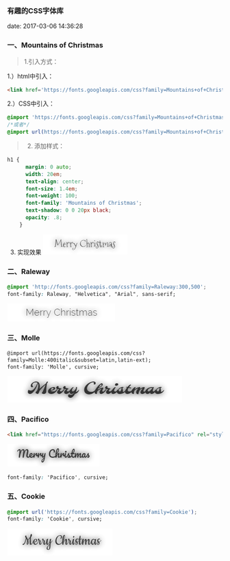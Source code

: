 ### 有趣的CSS字体库
date: 2017-03-06 14:36:28

### 一、Mountains of Christmas
> 1.引入方式：

1.）html中引入：
```html
<link href='https://fonts.googleapis.com/css?family=Mountains+of+Christmas' rel='stylesheet' type='text/css'>
```
2.）CSS中引入：
```css
@import 'https://fonts.googleapis.com/css?family=Mountains+of+Christmas';
/*或者*/
@import url(https://fonts.googleapis.com/css?family=Mountains+of+Christmas);
```
> 2. 添加样式：
```css
h1 {
	  margin: 0 auto;
	  width: 20em;
	  text-align: center;
	  font-size: 1.4em;
	  font-weight: 100;
	  font-family: 'Mountains of Christmas';
	  text-shadow: 0 0 20px black;
	  opacity: .8;
	}
```
3. 实现效果
![图片](https://github.com/Bantina/Bantina.github.io/blob/master/img/post/css01.png?raw=true)
### 二、Raleway
```css
@import 'http://fonts.googleapis.com/css?family=Raleway:300,500';
font-family: Raleway, "Helvetica", "Arial", sans-serif;
```
![图片](https://github.com/Bantina/Bantina.github.io/blob/master/img/post/css02.png?raw=true)
### 三、Molle
```
@import url(https://fonts.googleapis.com/css?family=Molle:400italic&subset=latin,latin-ext);
font-family: 'Molle', cursive;
```
![图片](https://github.com/Bantina/Bantina.github.io/blob/master/img/post/css03.png?raw=true)
### 四、Pacifico
```html
<link href="https://fonts.googleapis.com/css?family=Pacifico" rel="stylesheet">
```
![图片](https://github.com/Bantina/Bantina.github.io/blob/master/img/post/css04.png?raw=true)
```css
font-family: 'Pacifico', cursive;
```
### 五、Cookie
```css
@import url('https://fonts.googleapis.com/css?family=Cookie');
font-family: 'Cookie', cursive;
```
![图片](https://github.com/Bantina/Bantina.github.io/blob/master/img/post/css05.png?raw=true)

